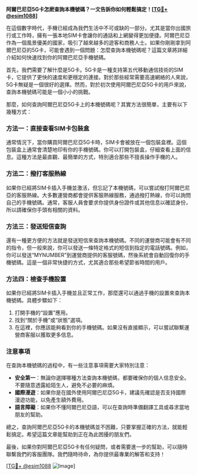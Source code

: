 **阿爾巴尼亞5G卡怎麽查詢本機號碼？一文告訴你如何輕鬆搞定！[[TG💪+ @esim1088](https://t.me/s/esim1088)]**

在這個數字時代，手機已經成為我們生活中不可或缺的一部分。尤其是當你出國旅行或工作時，擁有一張本地SIM卡會讓你的通話和上網變得更加便捷。阿爾巴尼亞作為一個風景優美的國家，吸引了越來越多的遊客和商務人士。如果你剛剛拿到阿爾巴尼亞的5G卡，可能會遇到一個問題：怎麼查詢本機號碼呢？這篇文章將詳細介紹如何快速找到你的阿爾巴尼亞手機號碼。

首先，我們需要了解什麼是5G卡。5G卡是一種支持第五代移動通信技術的SIM卡，它提供了更快的速度和更穩定的連接。對於那些經常需要高速網絡的人來說，5G卡無疑是一個很好的選擇。然而，對於初次使用阿爾巴尼亞5G卡的用戶來說，查詢本機號碼可能是一個小小的挑戰。

那麼，如何查詢阿爾巴尼亞5G卡上的本機號碼呢？其實方法很簡單，主要有以下幾種方式：

### 方法一：直接查看SIM卡包裝盒

通常情況下，當你購買阿爾巴尼亞5G卡時，SIM卡會被放在一個包裝盒裡。這個包裝盒上通常會清楚地印有你的手機號碼。你可以打開包裝盒，仔細查看上面的信息。這種方法是最直觀、最簡單的方式，特別適合那些不擅長操作手機的人。

### 方法二：撥打客服熱線

如果你已經將SIM卡插入手機並激活，但忘記了本機號碼，可以嘗試撥打阿爾巴尼亞的客服熱線。大多數運營商都會提供客服熱線服務，通過撥打熱線，你可以詢問自己的手機號碼。通常，客服人員會要求你提供身份證件或其他信息以確認身份，所以請確保你手頭有相關的資料。

### 方法三：發送短信查詢

還有一種更方便的方法就是發送短信來查詢本機號碼。不同的運營商可能會有不同的指令，但一般來說，你可以發送一條特定格式的短信到指定的電話號碼。例如，你可以發送“MYNUMBER”到運營商提供的客服號碼，然後系統會自動回復你的手機號碼。這是一個非常快捷的方式，尤其適合那些希望節省時間的用戶。

### 方法四：檢查手機設置

如果你已經將SIM卡插入手機並且正常工作，那麼還可以通過手機的設置來查詢本機號碼。具體步驟如下：

1. 打開手機的“設置”應用。
2. 找到“關於手機”或“狀態”選項。
3. 在這裡，你應該能夠看到你的手機號碼。如果沒有直接顯示，可以嘗試聯繫運營商客服以獲取更多信息。

### 注意事項

在查詢本機號碼的過程中，有一些注意事項需要大家特別注意：

- **安全第一**：無論你選擇哪種方法查詢本機號碼，都要確保你的個人信息安全。不要隨意透露給陌生人，避免不必要的麻煩。
- **國際漫遊**：如果你是在國外使用阿爾巴尼亞5G卡，建議先確認是否支持國際漫遊功能，以免產生額外費用。
- **語言障礙**：如果你不懂阿爾巴尼亞語，可以在查詢時準備翻譯工具或尋求當地朋友的幫助。

總之，查詢阿爾巴尼亞5G卡的本機號碼並不困難，只要掌握正確的方法，就能輕鬆搞定。希望這篇文章能幫助到正在為此困擾的朋友們。

最後，如果你對阿爾巴尼亞5G卡有任何疑問，或者需要進一步的幫助，可以隨時聯繫我們的客服團隊。我們隨時待命，為你提供最專業的解答和支持！

[[TG💪+ @esim1088](https://t.me/s/esim1088) ![Image](https://i.postimg.cc/4NQfJmqS/Snipaste-2025-05-13-00-14-12.png)]